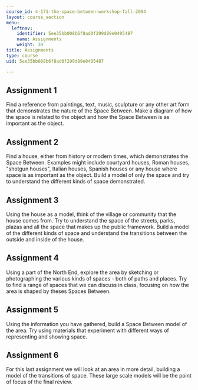 ```yaml
---
course_id: 4-171-the-space-between-workshop-fall-2004
layout: course_section
menu:
  leftnav:
    identifier: 5ee35bb008b6f8ad0f299d89e0405487
    name: Assignments
    weight: 30
title: Assignments
type: course
uid: 5ee35bb008b6f8ad0f299d89e0405487

---
```


Assignment 1
------------

Find a reference from paintings, text, music, sculpture or any other art form that demonstrates the nature of the Space Between. Make a diagram of how the space is related to the object and how the Space Between is as important as the object.

Assignment 2
------------

Find a house, either from history or modern times, which demonstrates the Space Between. Examples might include courtyard houses, Roman houses, "shotgun houses", Italian houses, Spanish houses or any house where space is as important as the object. Build a model of only the space and try to understand the different kinds of space demonstrated.

Assignment 3
------------

Using the house as a model, think of the village or community that the house comes from. Try to understand the space of the streets, parks, plazas and all the space that makes up the public framework. Build a model of the different kinds of space and understand the transitions between the outside and inside of the house.

Assignment 4
------------

Using a part of the North End, explore the area by sketching or photographing the various kinds of spaces - both of paths and places. Try to find a range of spaces that we can discuss in class, focusing on how the area is shaped by theses Spaces Between.

Assignment 5
------------

Using the information you have gathered, build a Space Between model of the area. Try using materials that experiment with different ways of representing and showing space.

Assignment 6
------------

For this last assignment we will look at an area in more detail, building a model of the transitions of space. These large scale models will be the point of focus of the final review.